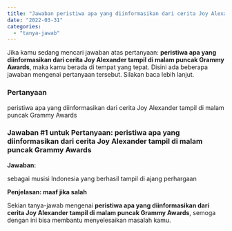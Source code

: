 ```yaml
---
title: "Jawaban peristiwa apa yang diinformasikan dari cerita Joy Alexander tampil di malam puncak Grammy Awards​"
date: "2022-03-31"
categories: 
  - "tanya-jawab"
---
```


Jika kamu sedang mencari jawaban atas pertanyaan: **peristiwa apa yang diinformasikan dari cerita Joy Alexander tampil di malam puncak Grammy Awards​**, maka kamu berada di tempat yang tepat. Disini ada beberapa jawaban mengenai pertanyaan tersebut. Silakan baca lebih lanjut.

### Pertanyaan

peristiwa apa yang diinformasikan dari cerita Joy Alexander tampil di malam puncak Grammy Awards​

### Jawaban #1 untuk Pertanyaan: peristiwa apa yang diinformasikan dari cerita Joy Alexander tampil di malam puncak Grammy Awards​

**Jawaban:**

sebagai musisi Indonesia yang berhasil tampil di ajang perhargaan

**Penjelasan: maaf jika salah**

Sekian tanya-jawab mengenai **peristiwa apa yang diinformasikan dari cerita Joy Alexander tampil di malam puncak Grammy Awards​**, semoga dengan ini bisa membantu menyelesaikan masalah kamu.
